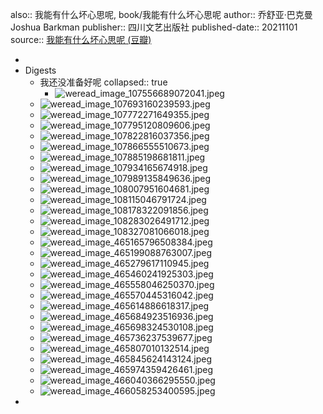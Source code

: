 also:: 我能有什么坏心思呢, book/我能有什么坏心思呢
author:: 乔舒亚·巴克曼 Joshua Barkman
publisher:: 四川文艺出版社
published-date:: 20211101
source:: [我能有什么坏心思呢 (豆瓣)](https://book.douban.com/subject/35632117/)

-
- Digests
  - 我还没准备好呢
    collapsed:: true
    - ![weread_image_107556689072041.jpeg](../assets/book/false.knees/weread_image_107556689072041_1647245079689_0.jpeg)
  - ![weread_image_107693160239593.jpeg](../assets/book/false.knees/weread_image_107693160239593_1647245102492_0.jpeg)
  - ![weread_image_107772271649355.jpeg](../assets/book/false.knees/weread_image_107772271649355_1647245118877_0.jpeg)
  - ![weread_image_107795120809606.jpeg](../assets/book/false.knees/weread_image_107795120809606_1647245127411_0.jpeg)
  - ![weread_image_107822816037356.jpeg](../assets/book/false.knees/weread_image_107822816037356_1647245129146_0.jpeg)
  - ![weread_image_107866555510673.jpeg](../assets/book/false.knees/weread_image_107866555510673_1647245131466_0.jpeg)
  - ![weread_image_107885198681811.jpeg](../assets/book/false.knees/weread_image_107885198681811_1647245137470_0.jpeg)
  - ![weread_image_107934165674918.jpeg](../assets/book/false.knees/weread_image_107934165674918_1647245250769_0.jpeg)
  - ![weread_image_107989135849636.jpeg](../assets/book/false.knees/weread_image_107989135849636_1647245257558_0.jpeg)
  - ![weread_image_108007951604681.jpeg](../assets/book/false.knees/weread_image_108007951604681_1647245259026_0.jpeg)
  - ![weread_image_108115046791724.jpeg](../assets/book/false.knees/weread_image_108115046791724_1647245260344_0.jpeg)
  - ![weread_image_108178322091856.jpeg](../assets/book/false.knees/weread_image_108178322091856_1647245261610_0.jpeg)
  - ![weread_image_108283026491712.jpeg](../assets/book/false.knees/weread_image_108283026491712_1647245262842_0.jpeg)
  - ![weread_image_108327081066018.jpeg](../assets/book/false.knees/weread_image_108327081066018_1647245264067_0.jpeg)
  - ![weread_image_465165796508384.jpeg](../assets/book/false.knees/weread_image_465165796508384_1647245265384_0.jpeg)
  - ![weread_image_465199088763007.jpeg](../assets/book/false.knees/weread_image_465199088763007_1647245267181_0.jpeg)
  - ![weread_image_465279617110945.jpeg](../assets/book/false.knees/weread_image_465279617110945_1647245268583_0.jpeg)
  - ![weread_image_465460241925303.jpeg](../assets/book/false.knees/weread_image_465460241925303_1647245270104_0.jpeg)
  - ![weread_image_465558046250370.jpeg](../assets/book/false.knees/weread_image_465558046250370_1647245276528_0.jpeg)
  - ![weread_image_465570445316042.jpeg](../assets/book/false.knees/weread_image_465570445316042_1647245277856_0.jpeg)
  - ![weread_image_465614886618317.jpeg](../assets/book/false.knees/weread_image_465614886618317_1647245278994_0.jpeg)
  - ![weread_image_465684923516936.jpeg](../assets/book/false.knees/weread_image_465684923516936_1647245281122_0.jpeg)
  - ![weread_image_465698324530108.jpeg](../assets/book/false.knees/weread_image_465698324530108_1647245282348_0.jpeg)
  - ![weread_image_465736237539677.jpeg](../assets/book/false.knees/weread_image_465736237539677_1647245283708_0.jpeg)
  - ![weread_image_465807010132514.jpeg](../assets/book/false.knees/weread_image_465807010132514_1647245286095_0.jpeg)
  - ![weread_image_465845624143124.jpeg](../assets/book/false.knees/weread_image_465845624143124_1647245287116_0.jpeg)
  - ![weread_image_465974359426461.jpeg](../assets/book/false.knees/weread_image_465974359426461_1647245288362_0.jpeg)
  - ![weread_image_466040366295550.jpeg](../assets/book/false.knees/weread_image_466040366295550_1647245289464_0.jpeg)
  - ![weread_image_466058253400595.jpeg](../assets/book/false.knees/weread_image_466058253400595_1647245290816_0.jpeg)
-